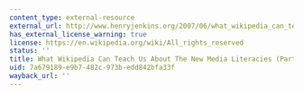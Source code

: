 ```yaml
---
content_type: external-resource
external_url: http://www.henryjenkins.org/2007/06/what_wikipedia_can_teach_us_ab.html
has_external_license_warning: true
license: https://en.wikipedia.org/wiki/All_rights_reserved
status: ''
title: What Wikipedia Can Teach Us About The New Media Literacies (Part One)
uid: 7a679189-e9b7-482c-973b-edd842bfa33f
wayback_url: ''
---
```

